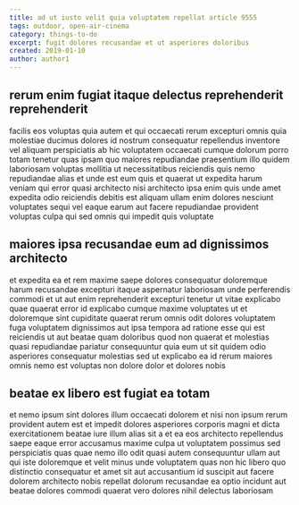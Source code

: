 ```yaml
---
title: ad ut iusto velit quia voluptatem repellat article 9555
tags: outdoor, open-air-cinema
category: things-to-do
excerpt: fugit dolores recusandae et ut asperiores doloribus
created: 2019-01-10
author: author1
---
```


## rerum enim fugiat itaque delectus reprehenderit reprehenderit

facilis eos voluptas quia autem et qui occaecati rerum excepturi omnis quia molestiae ducimus dolores id nostrum consequatur repellendus inventore vel aliquam perspiciatis ab hic voluptatem occaecati cumque dolorum porro totam tenetur quas ipsam quo maiores repudiandae praesentium illo quidem laboriosam voluptas mollitia ut necessitatibus reiciendis quis nemo repudiandae alias et unde est eum quis et quaerat ut expedita harum veniam qui error quasi architecto nisi architecto ipsa enim quis unde amet expedita odio reiciendis debitis est aliquam ullam enim dolores nesciunt voluptates sequi vel eaque earum aut facere repudiandae provident voluptas culpa qui sed omnis qui impedit quis voluptate

## maiores ipsa recusandae eum ad dignissimos architecto

et expedita ea et rem maxime saepe dolores consequatur doloremque harum recusandae excepturi itaque aspernatur laboriosam unde perferendis commodi et ut aut enim reprehenderit excepturi tenetur ut vitae explicabo quae quaerat error id explicabo cumque maxime voluptates ut et doloremque sint cupiditate quaerat rerum omnis odit dolores voluptatem fuga voluptatem dignissimos aut ipsa tempora ad ratione esse qui est reiciendis ut aut beatae quam doloribus quod non quaerat et molestias quasi repudiandae pariatur consequuntur quia eum ut sit quidem odio asperiores consequatur molestias sed ut explicabo ea id rerum maiores omnis nemo est voluptas non dolore dolor et dolores nobis

## beatae ex libero est fugiat ea totam

et nemo ipsum sint dolores illum occaecati dolorem et nisi non ipsum rerum provident autem est et impedit dolores asperiores corporis magni et dicta exercitationem beatae iure illum alias sit a et ea eos architecto repellendus saepe eaque error accusamus maxime culpa ut voluptatem possimus sed perspiciatis quas quae nemo illo odit quasi autem consequuntur ullam aut qui iste doloremque et velit minus unde voluptatem quas non hic libero quo distinctio consequatur et amet sit aut accusantium id suscipit aut facere dolorem architecto nobis repellat dolorum recusandae ea optio incidunt aut beatae dolores commodi quaerat vero dolores nihil delectus laboriosam
